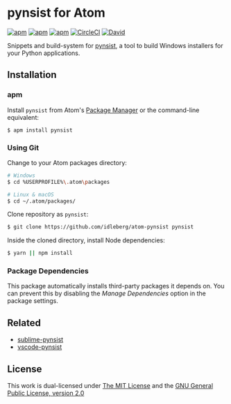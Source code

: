 # pynsist for Atom

[![apm](https://flat.badgen.net/apm/license/pynsist)](https://atom.io/packages/pynsist)
[![apm](https://flat.badgen.net/apm/v/pynsist)](https://atom.io/packages/pynsist)
[![apm](https://flat.badgen.net/apm/dl/pynsist)](https://atom.io/packages/pynsist)
[![CircleCI](https://flat.badgen.net/circleci/github/idleberg/atom-pynsist)](https://circleci.com/gh/idleberg/atom-pynsist)
[![David](https://flat.badgen.net/david/dep/idleberg/atom-pynsist)](https://david-dm.org/idleberg/atom-pynsist)

Snippets and build-system for [pynsist](https://pypi.python.org/pypi/pynsist), a tool to build Windows installers for your Python applications.

## Installation

### apm

Install `pynsist` from Atom's [Package Manager](http://flight-manual.atom.io/using-atom/sections/atom-packages/) or the command-line equivalent:

`$ apm install pynsist`

### Using Git

Change to your Atom packages directory:

```bash
# Windows
$ cd %USERPROFILE%\.atom\packages

# Linux & macOS
$ cd ~/.atom/packages/
```

Clone repository as `pynsist`:

```bash
$ git clone https://github.com/idleberg/atom-pynsist pynsist
```

Inside the cloned directory, install Node dependencies:

```bash
$ yarn || npm install
```

### Package Dependencies

This package automatically installs third-party packages it depends on. You can prevent this by disabling the *Manage Dependencies* option in the package settings.

## Related

- [sublime-pynsist](https://packagecontrol.io/packages/Pynsist)
- [vscode-pynsist](https://marketplace.visualstudio.com/items?itemName=idleberg.pynsist)

## License

This work is dual-licensed under [The MIT License](https://opensource.org/licenses/MIT) and the [GNU General Public License, version 2.0](https://opensource.org/licenses/GPL-2.0)
